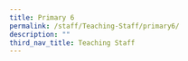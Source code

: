 ```yaml
---
title: Primary 6
permalink: /staff/Teaching-Staff/primary6/
description: ""
third_nav_title: Teaching Staff
---
```

